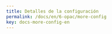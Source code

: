 ```yaml
---
title: Detalles de la configuración
permalink: /docs/en/6-opac/more-config
key: docs-more-config-en
---
```

